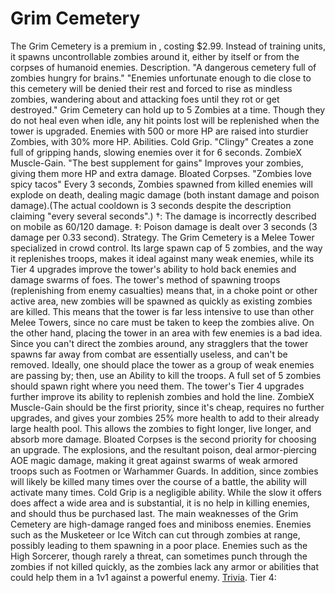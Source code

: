 # Grim Cemetery

The Grim Cemetery is a premium in , costing $2.99. Instead of training units, it spawns uncontrollable zombies around it, either by itself or from the corpses of humanoid enemies.
Description.
"A dangerous cemetery full of zombies hungry for brains."
"Enemies unfortunate enough to die close to this cemetery will be denied their rest and forced to rise as mindless zombies, wandering about and attacking foes until they rot or get destroyed."
Grim Cemetery can hold up to 5 Zombies at a time. Though they do not heal even when idle, any hit points lost will be replenished when the tower is upgraded. Enemies with 500 or more HP are raised into sturdier Zombies, with 30% more HP.
Abilities.
Cold Grip.
 "Clingy"
Creates a zone full of gripping hands, slowing enemies over it for 6 seconds.
ZombieX Muscle-Gain.
 "The best supplement for gains"
Improves your zombies, giving them more HP and extra damage.
Bloated Corpses.
 "Zombies love spicy tacos"
Every 3 seconds, Zombies spawned from killed enemies will explode on death, dealing magic damage (both instant damage and poison damage).(The actual cooldown is 3 seconds despite the description claiming "every several seconds".) 
†: The damage is incorrectly described on mobile as 60/120 damage.
‡: Poison damage is dealt over 3 seconds (3 damage per 0.33 second).
Strategy.
The Grim Cemetery is a Melee Tower specialized in crowd control. Its large spawn cap of 5 zombies, and the way it replenishes troops, makes it ideal against many weak enemies, while its Tier 4 upgrades improve the tower's ability to hold back enemies and damage swarms of foes.
The tower's method of spawning troops (replenishing from enemy casualties) means that, in a choke point or other active area, new zombies will be spawned as quickly as existing zombies are killed. This means that the tower is far less intensive to use than other Melee Towers, since no care must be taken to keep the zombies alive. On the other hand, placing the tower in an area with few enemies is a bad idea. Since you can't direct the zombies around, any stragglers that the tower spawns far away from combat are essentially useless, and can't be removed. Ideally, one should place the tower as a group of weak enemies are passing by; then, use an Ability to kill the troops. A full set of 5 zombies should spawn right where you need them.
The tower's Tier 4 upgrades further improve its ability to replenish zombies and hold the line. ZombieX Muscle-Gain should be the first priority, since it's cheap, requires no further upgrades, and gives your zombies 25% more health to add to their already large health pool. This allows the zombies to fight longer, live longer, and absorb more damage. Bloated Corpses is the second priority for choosing an upgrade. The explosions, and the resultant poison, deal armor-piercing AOE magic damage, making it great against swarms of weak armored troops such as Footmen or Warhammer Guards. In addition, since zombies will likely be killed many times over the course of a battle, the ability will activate many times. Cold Grip is a negligible ability. While the slow it offers does affect a wide area and is substantial, it is no help in killing enemies, and should thus be purchased last.
The main weaknesses of the Grim Cemetery are high-damage ranged foes and miniboss enemies. Enemies such as the Musketeer or Ice Witch can cut through zombies at range, possibly leading to them spawning in a poor place. Enemies such as the High Sorcerer, though rarely a threat, can sometimes punch through the zombies if not killed quickly, as the zombies lack any armor or abilities that could help them in a 1v1 against a powerful enemy.
[Trivia](Quotes).
Tier 4: